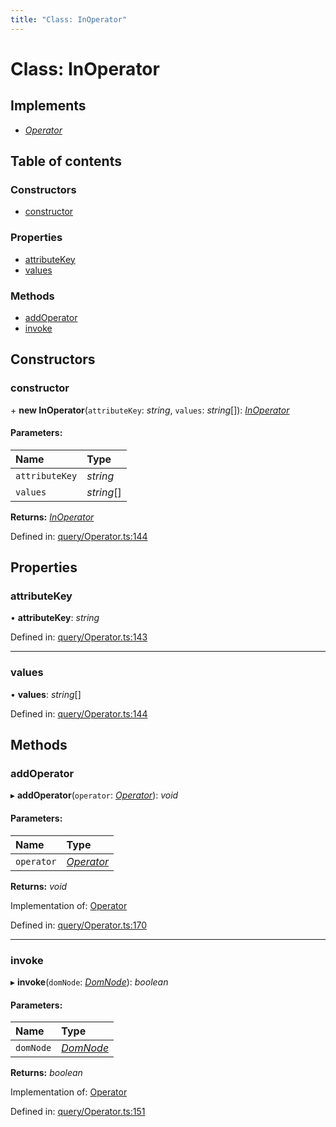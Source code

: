 ```yaml
---
title: "Class: InOperator"
---
```


# Class: InOperator

## Implements

* [*Operator*](../interfaces/operator.md)

## Table of contents

### Constructors

- [constructor](inoperator.md#constructor)

### Properties

- [attributeKey](inoperator.md#attributekey)
- [values](inoperator.md#values)

### Methods

- [addOperator](inoperator.md#addoperator)
- [invoke](inoperator.md#invoke)

## Constructors

### constructor

\+ **new InOperator**(`attributeKey`: *string*, `values`: *string*[]): [*InOperator*](inoperator.md)

#### Parameters:

Name | Type |
:------ | :------ |
`attributeKey` | *string* |
`values` | *string*[] |

**Returns:** [*InOperator*](inoperator.md)

Defined in: [query/Operator.ts:144](https://github.com/44x1carbon/gigantes/blob/2721068/src/query/Operator.ts#L144)

## Properties

### attributeKey

• **attributeKey**: *string*

Defined in: [query/Operator.ts:143](https://github.com/44x1carbon/gigantes/blob/2721068/src/query/Operator.ts#L143)

___

### values

• **values**: *string*[]

Defined in: [query/Operator.ts:144](https://github.com/44x1carbon/gigantes/blob/2721068/src/query/Operator.ts#L144)

## Methods

### addOperator

▸ **addOperator**(`operator`: [*Operator*](../interfaces/operator.md)): *void*

#### Parameters:

Name | Type |
:------ | :------ |
`operator` | [*Operator*](../interfaces/operator.md) |

**Returns:** *void*

Implementation of: [Operator](../interfaces/operator.md)

Defined in: [query/Operator.ts:170](https://github.com/44x1carbon/gigantes/blob/2721068/src/query/Operator.ts#L170)

___

### invoke

▸ **invoke**(`domNode`: [*DomNode*](domnode.md)): *boolean*

#### Parameters:

Name | Type |
:------ | :------ |
`domNode` | [*DomNode*](domnode.md) |

**Returns:** *boolean*

Implementation of: [Operator](../interfaces/operator.md)

Defined in: [query/Operator.ts:151](https://github.com/44x1carbon/gigantes/blob/2721068/src/query/Operator.ts#L151)
